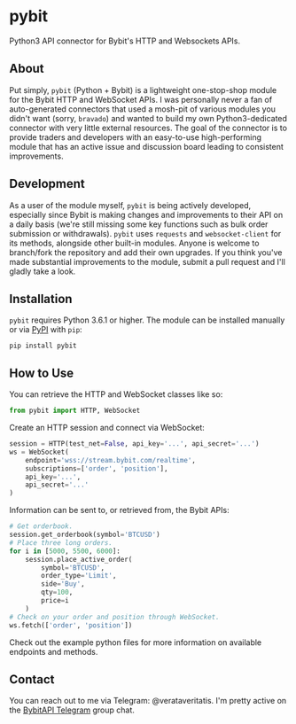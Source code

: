 # pybit
Python3 API connector for Bybit's HTTP and Websockets APIs.

## About
Put simply, `pybit` (Python + Bybit) is a lightweight one-stop-shop module for the Bybit HTTP and WebSocket APIs. I was personally never a fan of auto-generated connectors that used a mosh-pit of various modules you didn't want (sorry, `bravado`) and wanted to build my own Python3-dedicated connector with very little external resources. The goal of the connector is to provide traders and developers with an easy-to-use high-performing module that has an active issue and discussion board leading to consistent improvements.

## Development
As a user of the module myself, `pybit` is being actively developed, especially since Bybit is making changes and improvements to their API on a daily basis (we're still missing some key functions such as bulk order submission or withdrawals). `pybit` uses `requests` and `websocket-client` for its methods, alongside other built-in modules. Anyone is welcome to branch/fork the repository and add their own upgrades. If you think you've made substantial improvements to the module, submit a pull request and I'll gladly take a look.

## Installation
`pybit` requires Python 3.6.1 or higher. The module can be installed manually or via [PyPI](https://pypi.org/project/pybit/) with `pip`:
```
pip install pybit
```

## How to Use
You can retrieve the HTTP and WebSocket classes like so:
```python
from pybit import HTTP, WebSocket
```
Create an HTTP session and connect via WebSocket:
```python
session = HTTP(test_net=False, api_key='...', api_secret='...')
ws = WebSocket(
    endpoint='wss://stream.bybit.com/realtime', 
    subscriptions=['order', 'position'], 
    api_key='...', 
    api_secret='...'
)
```
Information can be sent to, or retrieved from, the Bybit APIs:
```python
# Get orderbook.
session.get_orderbook(symbol='BTCUSD')
# Place three long orders.
for i in [5000, 5500, 6000]:
    session.place_active_order(
        symbol='BTCUSD', 
        order_type='Limit', 
        side='Buy', 
        qty=100, 
        price=i
    )
# Check on your order and position through WebSocket.
ws.fetch(['order', 'position'])
```
Check out the example python files for more information on available
endpoints and methods.

## Contact
You can reach out to me via Telegram: @verataveritatis. I'm pretty active on the [BybitAPI Telegram](https://t.me/Bybitapi) group chat.